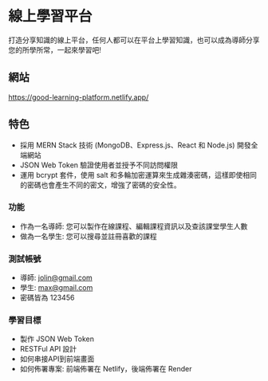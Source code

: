 # 線上學習平台
打造分享知識的線上平台，任何人都可以在平台上學習知識，也可以成為導師分享您的所學所常，一起來學習吧!

## 網站
https://good-learning-platform.netlify.app/

## 特色
* 採用 MERN Stack 技術 (MongoDB、Express.js、React 和 Node.js) 開發全端網站
* JSON Web Token 驗證使用者並授予不同訪問權限
* 運用 bcrypt 套件，使用 salt 和多輪加密運算來生成雜湊密碼，這樣即使相同的密碼也會產生不同的密文，增強了密碼的安全性。

### 功能
* 作為一名導師: 您可以製作在線課程、編輯課程資訊以及查該課堂學生人數
* 做為一名學生: 您可以搜尋並註冊喜歡的課程

### 測試帳號
* 導師: jolin@gmail.com
* 學生: max@gmail.com
* 密碼皆為 123456

### 學習目標
* 製作 JSON Web Token
* RESTFul API 設計
* 如何串接API到前端畫面
* 如何佈署專案: 前端佈署在 Netlify，後端佈署在 Render
